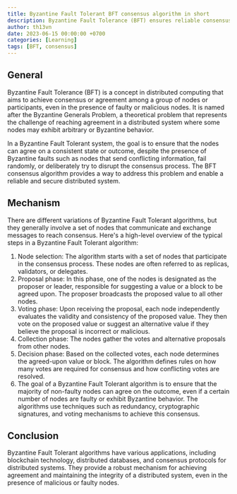 ```yaml
---
title: Byzantine Fault Tolerant BFT consensus algorithm in short
description: Byzantine Fault Tolerance (BFT) ensures reliable consensus in distributed systems, even with faulty or malicious nodes, by leveraging algorithms that involve node selection, proposal, voting, and decision phases to achieve agreement on a consistent state.
author: th13vn
date: 2023-06-15 00:00:00 +0700
categories: [Learning]
tags: [BFT, consensus]
---
```


## General

Byzantine Fault Tolerance (BFT) is a concept in distributed computing that aims to achieve consensus or agreement among a group of nodes or participants, even in the presence of faulty or malicious nodes. It is named after the Byzantine Generals Problem, a theoretical problem that represents the challenge of reaching agreement in a distributed system where some nodes may exhibit arbitrary or Byzantine behavior.

In a Byzantine Fault Tolerant system, the goal is to ensure that the nodes can agree on a consistent state or outcome, despite the presence of Byzantine faults such as nodes that send conflicting information, fail randomly, or deliberately try to disrupt the consensus process. The BFT consensus algorithm provides a way to address this problem and enable a reliable and secure distributed system.

## Mechanism

There are different variations of Byzantine Fault Tolerant algorithms, but they generally involve a set of nodes that communicate and exchange messages to reach consensus. Here's a high-level overview of the typical steps in a Byzantine Fault Tolerant algorithm:

1. Node selection: The algorithm starts with a set of nodes that participate in the consensus process. These nodes are often referred to as replicas, validators, or delegates.
2. Proposal phase: In this phase, one of the nodes is designated as the proposer or leader, responsible for suggesting a value or a block to be agreed upon. The proposer broadcasts the proposed value to all other nodes.
3. Voting phase: Upon receiving the proposal, each node independently evaluates the validity and consistency of the proposed value. They then vote on the proposed value or suggest an alternative value if they believe the proposal is incorrect or malicious.
4. Collection phase: The nodes gather the votes and alternative proposals from other nodes.
5. Decision phase: Based on the collected votes, each node determines the agreed-upon value or block. The algorithm defines rules on how many votes are required for consensus and how conflicting votes are resolved.
6. The goal of a Byzantine Fault Tolerant algorithm is to ensure that the majority of non-faulty nodes can agree on the outcome, even if a certain number of nodes are faulty or exhibit Byzantine behavior. The algorithms use techniques such as redundancy, cryptographic signatures, and voting mechanisms to achieve this consensus.

## Conclusion

Byzantine Fault Tolerant algorithms have various applications, including blockchain technology, distributed databases, and consensus protocols for distributed systems. They provide a robust mechanism for achieving agreement and maintaining the integrity of a distributed system, even in the presence of malicious or faulty nodes.